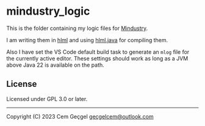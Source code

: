 # mindustry_logic

This is the folder containing my logic files for
[Mindustry](https://github.com/Anuken/Mindustry).

I am writing them in [hlml](https://github.com/calestialgem/hlml) and using
[hlml.java](https://github.com/calestialgem/hlml.java) for compiling them.

Also I have set the VS Code default build task to generate an `mlog` file for
the currently active editor. These settings should work as long as a JVM above
Java 22 is available on the path.

## License

Licensed under GPL 3.0 or later.

---

Copyright (C) 2023 Cem Geçgel <gecgelcem@outlook.com>

